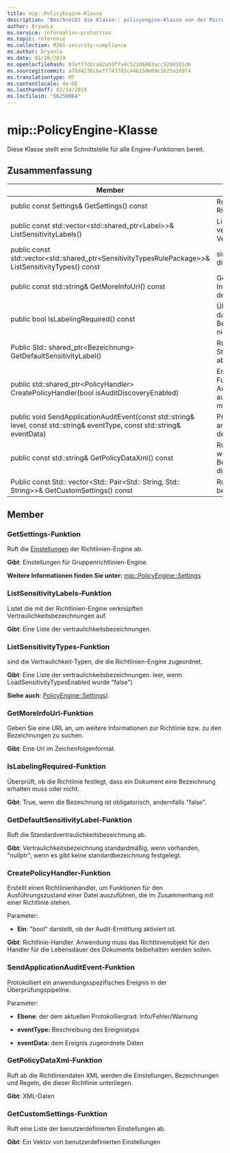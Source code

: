 ```yaml
---
title: mip::PolicyEngine-Klasse
description: 'Beschreibt die Klasse:: policyengine-Klasse von der Microsoft Information Protection (MIP) SDK.'
author: BryanLa
ms.service: information-protection
ms.topic: reference
ms.collection: M365-security-compliance
ms.author: bryanla
ms.date: 01/28/2019
ms.openlocfilehash: 87eff7d2ca82a59f7a4c521d6803acc5208101d6
ms.sourcegitcommit: a78d4236cbeff743703c44b150e69c1625a2e9f4
ms.translationtype: MT
ms.contentlocale: de-DE
ms.lasthandoff: 02/14/2019
ms.locfileid: "56259064"
---
```

# <a name="class-mippolicyengine"></a>mip::PolicyEngine-Klasse 
Diese Klasse stellt eine Schnittstelle für alle Engine-Funktionen bereit.
  
## <a name="summary"></a>Zusammenfassung
 Member                        | Beschreibungen                                
--------------------------------|---------------------------------------------
public const Settings& GetSettings() const  |  Ruft die [Einstellungen](class_mip_policyengine_settings.md) der Richtlinien-Engine ab.
public const std::vector\<std::shared_ptr\<Label\>\>& ListSensitivityLabels()  |  Listet die mit der Richtlinien-Engine verknüpften Vertraulichkeitsbezeichnungen auf.
public const std::vector\<std::shared_ptr\<SensitivityTypesRulePackage\>\>& ListSensitivityTypes() const  |  sind die Vertraulichkeit-Typen, die die Richtlinien-Engine zugeordnet.
public const std::string& GetMoreInfoUrl() const  |  Geben Sie eine URL an, um weitere Informationen zur Richtlinie bzw. zu den Bezeichnungen zu suchen.
public bool IsLabelingRequired() const  |  Überprüft, ob die Richtlinie festlegt, dass ein Dokument eine Bezeichnung erhalten muss oder nicht.
Public Std:: shared_ptr\<Bezeichnung\> GetDefaultSensitivityLabel()  |  Ruft die Standardvertraulichkeitsbezeichnung ab.
public std::shared_ptr\<PolicyHandler\> CreatePolicyHandler(bool isAuditDiscoveryEnabled)  |  Erstellt einen Richtlinienhandler, um Funktionen für den Ausführungszustand einer Datei auszuführen, die im Zusammenhang mit einer Richtlinie stehen.
public void SendApplicationAuditEvent(const std::string& level, const std::string& eventType, const std::string& eventData)  |  Protokolliert ein anwendungsspezifisches Ereignis in der Überprüfungspipeline.
public const std::string& GetPolicyDataXml() const  |  Ruft ab die Richtliniendaten XML werden die Einstellungen, Bezeichnungen und Regeln, die dieser Richtlinie unterliegen.
Public const Std:: vector\<Std:: Pair\<Std:: String, Std:: String\>\>& GetCustomSettings() const  |  Ruft eine Liste der benutzerdefinierten Einstellungen ab.
  
## <a name="members"></a>Member
  
### <a name="getsettings-function"></a>GetSettings-Funktion
Ruft die [Einstellungen](class_mip_policyengine_settings.md) der Richtlinien-Engine ab.

  
**Gibt**: Einstellungen für Gruppenrichtlinien-Engine. 
  
**Weitere Informationen finden Sie unter:** [mip::PolicyEngine::Settings](class_mip_policyengine_settings.md)
  
### <a name="listsensitivitylabels-function"></a>ListSensitivityLabels-Funktion
Listet die mit der Richtlinien-Engine verknüpften Vertraulichkeitsbezeichnungen auf.

  
**Gibt**: Eine Liste der vertraulichkeitsbezeichnungen.
  
### <a name="listsensitivitytypes-function"></a>ListSensitivityTypes-Funktion
sind die Vertraulichkeit-Typen, die die Richtlinien-Engine zugeordnet.

  
**Gibt**: Eine Liste der vertraulichkeitsbezeichnungen. leer, wenn LoadSensitivityTypesEnabled wurde "false")
  
**Siehe auch**: [PolicyEngine::Settings](class_mip_policyengine_settings.md)).
  
### <a name="getmoreinfourl-function"></a>GetMoreInfoUrl-Funktion
Geben Sie eine URL an, um weitere Informationen zur Richtlinie bzw. zu den Bezeichnungen zu suchen.

  
**Gibt**: Eine Url im Zeichenfolgenformat.
  
### <a name="islabelingrequired-function"></a>IsLabelingRequired-Funktion
Überprüft, ob die Richtlinie festlegt, dass ein Dokument eine Bezeichnung erhalten muss oder nicht.

  
**Gibt**: True, wenn die Bezeichnung ist obligatorisch, andernfalls "false".
  
### <a name="getdefaultsensitivitylabel-function"></a>GetDefaultSensitivityLabel-Funktion
Ruft die Standardvertraulichkeitsbezeichnung ab.

  
**Gibt**: Vertraulichkeitsbezeichnung standardmäßig, wenn vorhanden, "nullptr", wenn es gibt keine standardbezeichnung festgelegt.
  
### <a name="createpolicyhandler-function"></a>CreatePolicyHandler-Funktion
Erstellt einen Richtlinienhandler, um Funktionen für den Ausführungszustand einer Datei auszuführen, die im Zusammenhang mit einer Richtlinie stehen.

Parameter:  
* **Ein**: "bool" darstellt, ob der Audit-Ermittlung aktiviert ist.



  
**Gibt**: Richtlinie-Handler.
Anwendung muss das Richtlinienobjekt für den Handler für die Lebensdauer des Dokuments beibehalten werden sollen.
  
### <a name="sendapplicationauditevent-function"></a>SendApplicationAuditEvent-Funktion
Protokolliert ein anwendungsspezifisches Ereignis in der Überprüfungspipeline.

Parameter:  
* **Ebene**: der dem aktuellen Protokolliergrad: Info/Fehler/Warnung 


* **eventType:** Beschreibung des Ereignistyps 


* **eventData:** dem Ereignis zugeordnete Daten


  
### <a name="getpolicydataxml-function"></a>GetPolicyDataXml-Funktion
Ruft ab die Richtliniendaten XML werden die Einstellungen, Bezeichnungen und Regeln, die dieser Richtlinie unterliegen.

  
**Gibt**: XML-Daten
  
### <a name="getcustomsettings-function"></a>GetCustomSettings-Funktion
Ruft eine Liste der benutzerdefinierten Einstellungen ab.

  
**Gibt**: Ein Vektor von benutzerdefinierten Einstellungen
